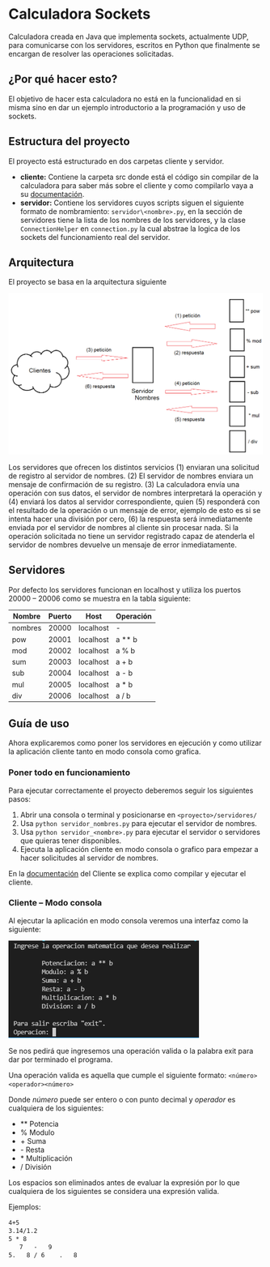 # Calculadora Sockets

Calculadora creada en Java que implementa sockets, actualmente UDP, para
comunicarse con los servidores, escritos en Python que finalmente se encargan de
resolver las operaciones solicitadas.

## ¿Por qué hacer esto?

El objetivo de hacer esta calculadora no está en la funcionalidad en si misma
sino en dar un ejemplo introductorio a la programación y uso de sockets.

## Estructura del proyecto

El proyecto está estructurado en dos carpetas cliente y servidor.

- **cliente:** Contiene la carpeta src donde está el código sin compilar de la
  calculadora para saber más sobre el cliente y como compilarlo vaya a su
  [documentación](cliente/README.md).
- **servidor:** Contiene los servidores cuyos scripts siguen el siguiente
  formato de nombramiento: `servidor\<nombre>.py`, en la sección de servidores
  tiene la lista de los nombres de los servidores, y la clase `ConnectionHelper`
  en `connection.py` la cual abstrae la logica de los sockets del funcionamiento
  real del servidor.

## Arquitectura

El proyecto se basa en la arquitectura siguiente

![Arquitectura](arquitectura.png)

Los servidores que ofrecen los distintos servicios (1) enviaran una solicitud de
registro al servidor de nombres. (2) El servidor de nombres enviara un mensaje
de confirmación de su registro. (3) La calculadora envía una operación con sus
datos, el servidor de nombres interpretará la operación y (4) enviará los datos
al servidor correspondiente, quien (5) responderá con el resultado de la
operación o un mensaje de error, ejemplo de esto es si se intenta hacer una
división por cero, (6) la respuesta será inmediatamente enviada por el servidor
de nombres al cliente sin procesar nada. Si la operación solicitada no tiene un
servidor registrado capaz de atenderla el servidor de nombres devuelve un
mensaje de error inmediatamente.

## Servidores

Por defecto los servidores funcionan en localhost y utiliza los puertos
20000 – 20006 como se muestra en la tabla siguiente:

| Nombre  | Puerto | Host      | Operación |
| ------- | ------ | --------- | --------- |
| nombres | 20000  | localhost | -         |
| pow     | 20001  | localhost | a \*\* b  |
| mod     | 20002  | localhost | a % b     |
| sum     | 20003  | localhost | a + b     |
| sub     | 20004  | localhost | a - b     |
| mul     | 20005  | localhost | a \* b    |
| div     | 20006  | localhost | a / b     |

## Guía de uso

Ahora explicaremos como poner los servidores en ejecución y como utilizar la
aplicación cliente tanto en modo consola como grafica.

### Poner todo en funcionamiento

Para ejecutar correctamente el proyecto deberemos seguir los siguientes pasos:

1. Abrir una consola o terminal y posicionarse en `<proyecto>/servidores/`
2. Usa `python servidor_nombres.py` para ejecutar el servidor de nombres.
3. Usa `python servidor_<nombre>.py` para ejecutar el servidor o servidores que quieras tener disponibles.
4. Ejecuta la aplicación cliente en modo consola o grafico para empezar a hacer solicitudes al servidor de nombres.

En la [documentación](cliente/README.md) del Cliente se explica como compilar y ejecutar el cliente.

### Cliente – Modo consola

Al ejecutar la aplicación en modo consola veremos una interfaz como la siguiente:

![Modo consola](modo_consola.png)

Se nos pedirá que ingresemos una operación valida o la palabra exit para dar por
terminado el programa.

Una operación valida es aquella que cumple el siguiente formato: `<número><operador><número>`

Donde _número_ puede ser entero o con punto decimal y _operador_ es cualquiera de los siguientes:

- ** Potencia
- % Modulo
- \+ Suma
- \- Resta
- \* Multiplicación
- / División

Los espacios son eliminados antes de evaluar la expresión por lo que cualquiera
de los siguientes se considera una expresión valida.

Ejemplos:

```
4+5
3.14/1.2
5 * 8
   7   -   9
5.   8 / 6    .   8
```
